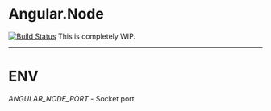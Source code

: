 Angular.Node
============
[![Build Status](https://travis-ci.org/gh1234/Angular.Node.svg?branch=master)](https://travis-ci.org/gh1234/Angular.Node)
This is completely WIP.

---
ENV
===

*ANGULAR_NODE_PORT* - Socket port
